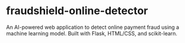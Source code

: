 # fraudshield-online-detector
An AI-powered web application to detect online payment fraud using a machine learning model. Built with Flask, HTML/CSS, and scikit-learn.
